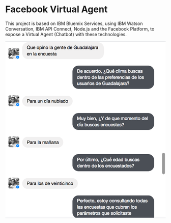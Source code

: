 # Facebook Virtual Agent

This project is based on IBM Bluemix Services, using IBM Watson Conversation, IBM API Connect, Node.js and the Facebook Platform, to expose a Virtual Agent (Chatbot) with these technologies.

![Sample](sample.png)
